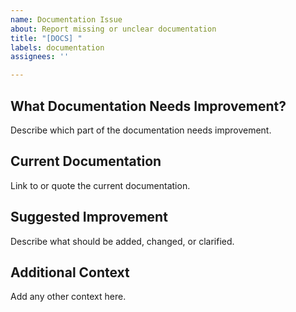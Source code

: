 ```yaml
---
name: Documentation Issue
about: Report missing or unclear documentation
title: "[DOCS] "
labels: documentation
assignees: ''

---
```


## What Documentation Needs Improvement?

Describe which part of the documentation needs improvement.

## Current Documentation

Link to or quote the current documentation.

## Suggested Improvement

Describe what should be added, changed, or clarified.

## Additional Context

Add any other context here.
